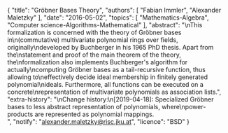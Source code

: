 {
    "title": "Gröbner Bases Theory",
    "authors": [
        "Fabian Immler",
        "Alexander Maletzky"
    ],
    "date": "2016-05-02",
    "topics": [
        "Mathematics-Algebra",
        "Computer science-Algorithms-Mathematical"
    ],
    "abstract": "\nThis formalization is concerned with the theory of Gröbner bases in\n(commutative) multivariate polynomial rings over fields, originally\ndeveloped by Buchberger in his 1965 PhD thesis. Apart from the\nstatement and proof of the main theorem of the theory, the\nformalization also implements Buchberger's algorithm for actually\ncomputing Gröbner bases as a tail-recursive function, thus allowing to\neffectively decide ideal membership in finitely generated polynomial\nideals. Furthermore, all functions can be executed on a concrete\nrepresentation of multivariate polynomials as association lists.",
    "extra-history": "\nChange history:\n[2019-04-18]: Specialized Gröbner bases to less abstract representation of polynomials, where\npower-products are represented as polynomial mappings.<br>",
    "notify": "alexander.maletzky@risc.jku.at",
    "licence": "BSD"
}